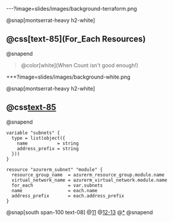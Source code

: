 ---?image=slides/images/background-terraform.png

@snap[montserrat-heavy h2-white]
## @css[text-85](For_Each Resources)
@snapend

> @color[white](When Count isn't good enough!)

+++?image=slides/images/background-white.png

@snap[montserrat-heavy h2-white]
## @css[text-85](for_each)
@snapend

```
variable "subnets" {
  type = list(object({
    name           = string
    address_prefix = string
  }))
}

resource "azurerm_subnet" "module" {
  resource_group_name  = azurerm_resource_group.module.name
  virtual_network_name = azurerm_virtual_network.module.name
  for_each             = var.subnets
  name                 = each.name
  address_prefix       = each.address_prefix
}
```

@snap[south span-100 text-08]
@[11](for_each)
@[12-13](each.)
@[*]()
@snapend
